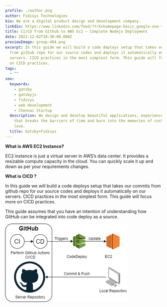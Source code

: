 ```yaml
---
profile: ./author.png
author: Fidisys Technologies
bio: We are a digital product design and development company.
linkdin: https://www.linkedin.com/feed/?trk=homepage-basic_google-one-tap-submit
title: CI/CD from Github to AWS Ec2 — Complete Nodejs Deployment
date: 2021-12-02T18:30:00.000Z
previewImage: group-494.png
excerpt: In this guide we will build a code deploys setup that takes our commits
  from github repo for our source codes and deploys it automatically on our
  servers. CICD practices in the most simplest form. This guide will focus more
  on CICD practices.
tags:
  - ""
seo:
  keywords:
    - gatsby
    - gatsbyjs
    - fidisys
    - web development
    - Chennai Startup
  description: We design and develop beautiful applications, experience and brands
    that breaks the barriers of time and burn into the memories of customers
    love.
  title: Gatsby+Fidisys
---
```

**What is AWS EC2 Instance?**

EC2 instance is just a virtual server in AWS’s data center. It provides a resizable compute capacity in the cloud. You can quickly scale it up and down as per your requirements changes.

**What is CICD ?**

In this guide we will build a code deploys setup that takes our commits from github repo for our source codes and deploys it automatically on our servers. CICD practices in the most simplest form. This guide will focus more on CICD practices.

This guide assumes that you have an intention of understanding how GitHub can be integrated into code deploy as a source.

![Continuous integration and continuous development.](cicd.png "Continuous integration and continuous development.")